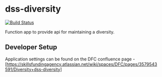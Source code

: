 # dss-diversity

[![Build Status](https://sfa-gov-uk.visualstudio.com/CDS%202.0/_apis/build/status/Yaml/dss-diversity?repoName=SkillsFundingAgency%2Fdss-diversity&branchName=master-v2)](https://sfa-gov-uk.visualstudio.com/CDS%202.0/_build/latest?definitionId=1459&repoName=SkillsFundingAgency%2Fdss-diversity&branchName=master-v2)

Function app to provide api for maintaining a diversity.

## Developer Setup

Application settings can be found on the DFC confluence page - [https://skillsfundingagency.atlassian.net/wiki/spaces/DFC/pages/3579543591/Diversity+dss-diversity]
